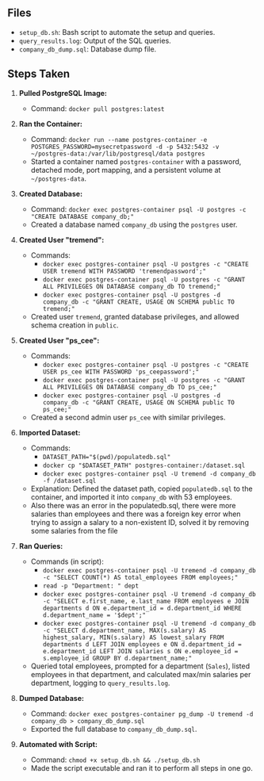 ## Files
- `setup_db.sh`: Bash script to automate the setup and queries.
- `query_results.log`: Output of the SQL queries.
- `company_db_dump.sql`: Database dump file.

## Steps Taken
1. **Pulled PostgreSQL Image:**
   - Command: `docker pull postgres:latest`

2. **Ran the Container:**
   - Command: `docker run --name postgres-container -e POSTGRES_PASSWORD=mysecretpassword -d -p 5432:5432 -v ~/postgres-data:/var/lib/postgresql/data postgres`
   - Started a container named `postgres-container` with a password, detached mode, port mapping, and a persistent volume at `~/postgres-data`.

3. **Created Database:**
   - Command: `docker exec postgres-container psql -U postgres -c "CREATE DATABASE company_db;"`
   - Created a database named `company_db` using the `postgres` user.

4. **Created User "tremend":**
   - Commands:
     - `docker exec postgres-container psql -U postgres -c "CREATE USER tremend WITH PASSWORD 'tremendpassword';"`
     - `docker exec postgres-container psql -U postgres -c "GRANT ALL PRIVILEGES ON DATABASE company_db TO tremend;"`
     - `docker exec postgres-container psql -U postgres -d company_db -c "GRANT CREATE, USAGE ON SCHEMA public TO tremend;"`
   - Created user `tremend`, granted database privileges, and allowed schema creation in `public`.

5. **Created User "ps_cee":**
   - Commands:
     - `docker exec postgres-container psql -U postgres -c "CREATE USER ps_cee WITH PASSWORD 'ps_ceepassword';"`
     - `docker exec postgres-container psql -U postgres -c "GRANT ALL PRIVILEGES ON DATABASE company_db TO ps_cee;"`
     - `docker exec postgres-container psql -U postgres -d company_db -c "GRANT CREATE, USAGE ON SCHEMA public TO ps_cee;"`
   - Created a second admin user `ps_cee` with similar privileges.

6. **Imported Dataset:**
   - Commands:
     - `DATASET_PATH="$(pwd)/populatedb.sql"`
     - `docker cp "$DATASET_PATH" postgres-container:/dataset.sql`
     - `docker exec postgres-container psql -U tremend -d company_db -f /dataset.sql`
   - Explanation: Defined the dataset path, copied `populatedb.sql` to the container, and imported it into `company_db` with 53 employees.
   - Also there was an error in the populatedb.sql, there were more salaries than employees and there was a foreign key error when trying to assign a salary to a non-existent ID, solved it by removing some salaries from the file

7. **Ran Queries:**
   - Commands (in script):
     - `docker exec postgres-container psql -U tremend -d company_db -c "SELECT COUNT(*) AS total_employees FROM employees;"`
     - `read -p "Department: " dept`
     - `docker exec postgres-container psql -U tremend -d company_db -c "SELECT e.first_name, e.last_name FROM employees e JOIN departments d ON e.department_id = d.department_id WHERE d.department_name = '$dept';"`
     - `docker exec postgres-container psql -U tremend -d company_db -c "SELECT d.department_name, MAX(s.salary) AS highest_salary, MIN(s.salary) AS lowest_salary FROM departments d LEFT JOIN employees e ON d.department_id = e.department_id LEFT JOIN salaries s ON e.employee_id = s.employee_id GROUP BY d.department_name;"`
   - Queried total employees, prompted for a department (`Sales`), listed employees in that department, and calculated max/min salaries per department, logging to `query_results.log`.

8. **Dumped Database:**
   - Command: `docker exec postgres-container pg_dump -U tremend -d company_db > company_db_dump.sql`
   - Exported the full database to `company_db_dump.sql`.

9. **Automated with Script:**
   - Command: `chmod +x setup_db.sh && ./setup_db.sh`
   - Made the script executable and ran it to perform all steps in one go.
